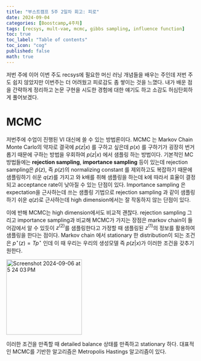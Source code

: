 ```yaml
---
title: "부스트캠프 5주 2일차 회고: 피로"
date: 2024-09-04
categories: [Boostcamp,4주차]
tags: [recsys, mult-vae, mcmc, gibbs sampling, influence function]
toc: true
toc_label: "Table of contents"
toc_icon: "cog"
published: false
math: true
---
```


저번 주에 이어 이번 주도 recsys에 필요한 머신 러닝 개념들을 배우는 주인데 저번 주도 쉽지 않았지만 이번주는 더 어려웠고 피로감도 좀 쌓이는 것을 느꼈다.
내가 배운 점을 간략하게 정리하고 논문 구현을 시도한 경험에 대한 얘기도 하고 소감도 허심탄회하게 풀어보겠다.

# MCMC

저번주에 수업이 진행된 VI 대신에 쓸 수 있는 방법론이다. MCMC 는 Markov Chain Monte Carlo의 약자로 결국에 $p(z|x)$ 를 구하고 싶은데 $p(x)$ 를 구하기가 굉장히 번거롭기 때문에 구하는 방법을 우회하여
$p(z|x)$ 에서 샘플링 하는 방법이다. 기본적인 MC 방법들에는 **rejection sampling**, **importance sampling** 등이 있는데 rejection sampling은 $\tilde{p}(z)$, 즉 $p(z)$의 normalizing constant 를 제외하고도 복잡하기 때문에 샘플링하기 쉬운 $q(z)$를 가지고 와 k배를 취해 샘플링을 하는데 k에 따라서 효율이 결정되고 acceptance rate이 낮아질 수 있는 단점이 있다. Importance sampling 은 expectation을 근사하는데 쓰는 샘플링 기법으로 rejection sampling 과 같이 샘플링하기 쉬운 $q(z)$로 근사하는데 high dimension에서는 잘 작동하지 않는 단점이 있다.

이에 반해 MCMC는 high dimension에서도 비교적 괜찮다. rejection sampling 그리고 importance sampling과 비교해 MCMC가 가지는 장점은 markov chain이 들어감에서 알 수 있듯이 $z^(2)$를 샘플링한다고 가정할 때 샘플링된 $z^(1)$의 정보를 활용하여 샘플링을 한다는 점이다. Markov chain 에서 stationary 한 distribution이 되는 조건은 $p^{\star}(z)=Tp^{\star}$ 인데 이 때 우리는 우리의 생성모델 즉 $p(z|x)$가 이러한 조건을 갖추기 원한다. 

<img width="200" alt="Screenshot 2024-09-06 at 5 24 03 PM" src="https://github.com/user-attachments/assets/0b57ffc2-e4a4-47dd-b1b2-5471e4d92606">

이러한 조건을 만족할 때 detailed balance 상태를 만족하고 stationary 하다. 대표적인 MCMC를 기반한 알고리즘은 Metropolis Hastings 알고리즘이 있다. 


 
